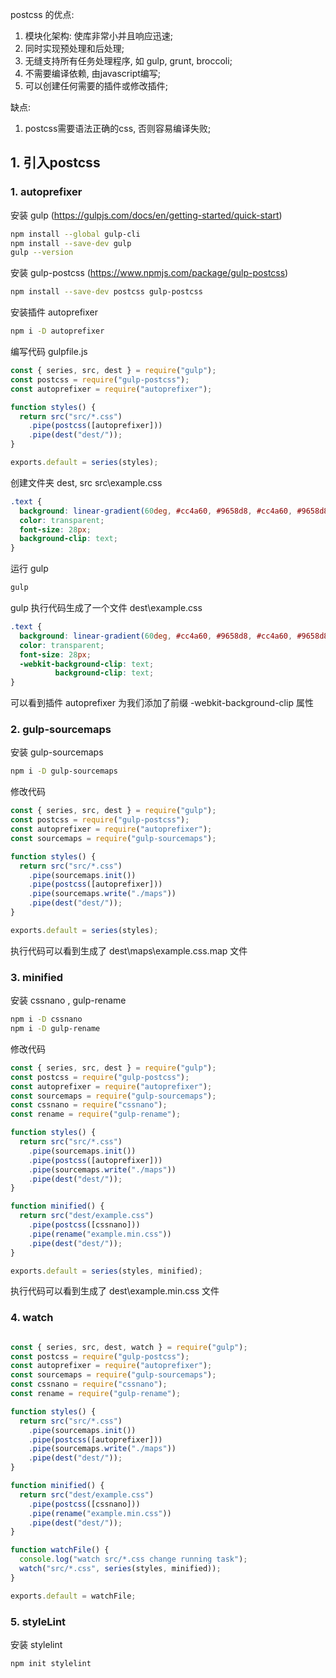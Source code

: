 postcss 的优点:

1. 模块化架构: 使库非常小并且响应迅速;
2. 同时实现预处理和后处理;
3. 无缝支持所有任务处理程序, 如 gulp, grunt, broccoli;
4. 不需要编译依赖, 由javascript编写;
5. 可以创建任何需要的插件或修改插件;

缺点:

1. postcss需要语法正确的css, 否则容易编译失败;

## 1. 引入postcss

### 1. autoprefixer

安装 gulp (https://gulpjs.com/docs/en/getting-started/quick-start)

```bash
npm install --global gulp-cli
npm install --save-dev gulp
gulp --version
```

安装 gulp-postcss (https://www.npmjs.com/package/gulp-postcss)

```bash
npm install --save-dev postcss gulp-postcss
```

安装插件 autoprefixer

```bash
npm i -D autoprefixer
```

编写代码
gulpfile.js
```javascript
const { series, src, dest } = require("gulp");
const postcss = require("gulp-postcss");
const autoprefixer = require("autoprefixer");

function styles() {
  return src("src/*.css")
    .pipe(postcss([autoprefixer]))
    .pipe(dest("dest/"));
}

exports.default = series(styles);
```

创建文件夹 dest, src
src\example.css
```css
.text {
  background: linear-gradient(60deg, #cc4a60, #9658d8, #cc4a60, #9658d8, #cc4a60);
  color: transparent;
  font-size: 28px;
  background-clip: text;
}
```

运行 gulp
```bash
gulp
```

gulp 执行代码生成了一个文件 dest\example.css
```css
.text {
  background: linear-gradient(60deg, #cc4a60, #9658d8, #cc4a60, #9658d8, #cc4a60);
  color: transparent;
  font-size: 28px;
  -webkit-background-clip: text;
          background-clip: text;
}
```

可以看到插件 autoprefixer 为我们添加了前缀 -webkit-background-clip 属性

### 2. gulp-sourcemaps

安装 gulp-sourcemaps

```bash
npm i -D gulp-sourcemaps
```

修改代码
```javascript
const { series, src, dest } = require("gulp");
const postcss = require("gulp-postcss");
const autoprefixer = require("autoprefixer");
const sourcemaps = require("gulp-sourcemaps");

function styles() {
  return src("src/*.css")
    .pipe(sourcemaps.init())
    .pipe(postcss([autoprefixer]))
    .pipe(sourcemaps.write("./maps"))
    .pipe(dest("dest/"));
}

exports.default = series(styles);
```

执行代码可以看到生成了 dest\maps\example.css.map 文件

### 3. minified

安装 cssnano , gulp-rename

```bash
npm i -D cssnano
npm i -D gulp-rename
```

修改代码

```javascript
const { series, src, dest } = require("gulp");
const postcss = require("gulp-postcss");
const autoprefixer = require("autoprefixer");
const sourcemaps = require("gulp-sourcemaps");
const cssnano = require("cssnano");
const rename = require("gulp-rename");

function styles() {
  return src("src/*.css")
    .pipe(sourcemaps.init())
    .pipe(postcss([autoprefixer]))
    .pipe(sourcemaps.write("./maps"))
    .pipe(dest("dest/"));
}

function minified() {
  return src("dest/example.css")
    .pipe(postcss([cssnano]))
    .pipe(rename("example.min.css"))
    .pipe(dest("dest/"));
}

exports.default = series(styles, minified);
```

执行代码可以看到生成了 dest\example.min.css 文件

### 4. watch

```javascript

const { series, src, dest, watch } = require("gulp");
const postcss = require("gulp-postcss");
const autoprefixer = require("autoprefixer");
const sourcemaps = require("gulp-sourcemaps");
const cssnano = require("cssnano");
const rename = require("gulp-rename");

function styles() {
  return src("src/*.css")
    .pipe(sourcemaps.init())
    .pipe(postcss([autoprefixer]))
    .pipe(sourcemaps.write("./maps"))
    .pipe(dest("dest/"));
}

function minified() {
  return src("dest/example.css")
    .pipe(postcss([cssnano]))
    .pipe(rename("example.min.css"))
    .pipe(dest("dest/"));
}

function watchFile() {
  console.log("watch src/*.css change running task");
  watch("src/*.css", series(styles, minified));
}

exports.default = watchFile;

```

### 5. styleLint

安装 stylelint

```bash
npm init stylelint
```

